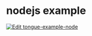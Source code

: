 # nodejs example

[![Edit tongue-example-node](https://codesandbox.io/static/img/play-codesandbox.svg)](https://codesandbox.io/s/github/pabra/tongue-example-node?file=/src/index.ts)

